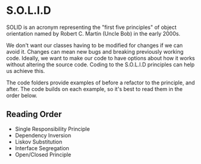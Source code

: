 # S.O.L.I.D

SOLID is an acronym representing the "first five principles" of object orientation named by Robert C. Martin (Uncle Bob) in the early 2000s.

We don't want our classes having to be modified for changes if we can avoid it. Changes can mean new bugs and breaking previously working code. Ideally, we want to make our code to have options about how it works without altering the source code. Coding to the S.O.L.I.D principles can help us achieve this.

The code folders provide examples of before a refactor to the principle, and after. The code builds on each example, so it's best to read them in the order below.

## Reading Order

- Single Responsibility Principle
- Dependency Inversion
- Liskov Substitution
- Interface Segregation
- Open/Closed Principle
